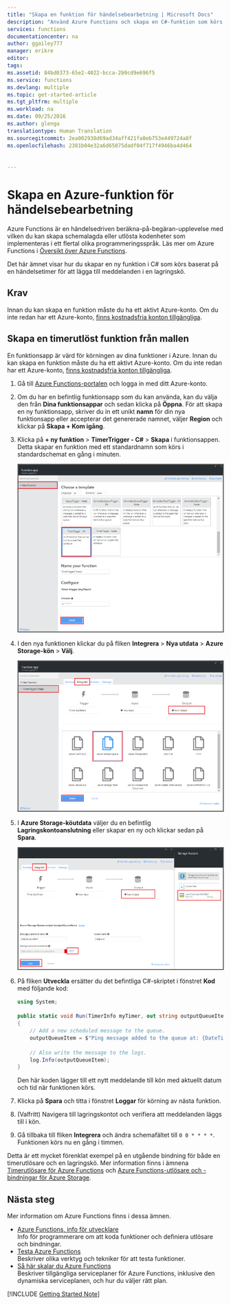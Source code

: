 ```yaml
---
title: "Skapa en funktion för händelsebearbetning | Microsoft Docs"
description: "Använd Azure Functions och skapa en C#-funktion som körs baserat på en händelsetimer."
services: functions
documentationcenter: na
author: ggailey777
manager: erikre
editor: 
tags: 
ms.assetid: 84bd0373-65e2-4022-bcca-2b9cd9e696f5
ms.service: functions
ms.devlang: multiple
ms.topic: get-started-article
ms.tgt_pltfrm: multiple
ms.workload: na
ms.date: 09/25/2016
ms.author: glenga
translationtype: Human Translation
ms.sourcegitcommit: 2ea002938d69ad34aff421fa0eb753e449724a8f
ms.openlocfilehash: 2381b04e32a6d65075dadf04f717f4946ba4d464


---
```

# <a name="create-an-event-processing-azure-function"></a>Skapa en Azure-funktion för händelsebearbetning
Azure Functions är en händelsedriven beräkna-på-begäran-upplevelse med vilken du kan skapa schemalagda eller utlösta kodenheter som implementeras i ett flertal olika programmeringsspråk. Läs mer om Azure Functions i [Översikt över Azure Functions](functions-overview.md).

Det här ämnet visar hur du skapar en ny funktion i C# som körs baserat på en händelsetimer för att lägga till meddelanden i en lagringskö. 

## <a name="prerequisites"></a>Krav
Innan du kan skapa en funktion måste du ha ett aktivt Azure-konto. Om du inte redan har ett Azure-konto, [finns kostnadsfria konton tillgängliga](https://azure.microsoft.com/free/).

## <a name="create-a-timertriggered-function-from-the-template"></a>Skapa en timerutlöst funktion från mallen
En funktionsapp är värd för körningen av dina funktioner i Azure. Innan du kan skapa en funktion måste du ha ett aktivt Azure-konto. Om du inte redan har ett Azure-konto, [finns kostnadsfria konton tillgängliga](https://azure.microsoft.com/free/). 

1. Gå till [Azure Functions-portalen](https://functions.azure.com/signin) och logga in med ditt Azure-konto.
2. Om du har en befintlig funktionsapp som du kan använda, kan du välja den från **Dina funktionsappar** och sedan klicka på **Öppna**. För att skapa en ny funktionsapp, skriver du in ett unikt **namn** för din nya funktionsapp eller accepterar det genererade namnet, väljer **Region** och klickar på **Skapa + Kom igång**. 
3. Klicka på **+ ny funktion** > **TimerTrigger - C#** > **Skapa** i funktionsappen. Detta skapar en funktion med ett standardnamn som körs i standardschemat en gång i minuten. 
   
    ![Skapa en ny timerutlöst funktion](./media/functions-create-an-event-processing-function/functions-create-new-timer-trigger.png)
4. I den nya funktionen klickar du på fliken **Integrera** > **Nya utdata** > **Azure Storage-kön** > **Välj**.
   
    ![Skapa en ny timerutlöst funktion](./media/functions-create-an-event-processing-function/functions-create-storage-queue-output-binding.png)
5. I **Azure Storage-köutdata** väljer du en befintlig **Lagringskontoanslutning** eller skapar en ny och klickar sedan på **Spara**. 
   
    ![Skapa en ny timerutlöst funktion](./media/functions-create-an-event-processing-function/functions-create-storage-queue-output-binding-2.png)
6. På fliken **Utveckla** ersätter du det befintliga C#-skriptet i fönstret **Kod** med följande kod:
    ```cs   
    using System;

    public static void Run(TimerInfo myTimer, out string outputQueueItem, TraceWriter log)
    {
        // Add a new scheduled message to the queue.
        outputQueueItem = $"Ping message added to the queue at: {DateTime.Now}.";

        // Also write the message to the logs.
        log.Info(outputQueueItem);
    }
    ```
   
    Den här koden lägger till ett nytt meddelande till kön med aktuellt datum och tid när funktionen körs.
7. Klicka på **Spara** och titta i fönstret **Loggar** för körning av nästa funktion.
8.  (Valfritt) Navigera till lagringskontot och verifiera att meddelanden läggs till i kön.
9. Gå tillbaka till fliken **Integrera** och ändra schemafältet till `0 0 * * * *`. Funktionen körs nu en gång i timmen. 

Detta är ett mycket förenklat exempel på en utgående bindning för både en timerutlösare och en lagringskö. Mer information finns i ämnena [Timerutlösare för Azure Functions](functions-bindings-timer.md) och [Azure Functions-utlösare och -bindningar för Azure Storage](functions-bindings-storage.md).

## <a name="next-steps"></a>Nästa steg
Mer information om Azure Functions finns i dessa ämnen.

* [Azure Functions, info för utvecklare](functions-reference.md)  
  Info för programmerare om att koda funktioner och definiera utlösare och bindningar.
* [Testa Azure Functions](functions-test-a-function.md)  
  Beskriver olika verktyg och tekniker för att testa funktioner.
* [Så här skalar du Azure Functions](functions-scale.md)  
  Beskriver tillgängliga serviceplaner för Azure Functions, inklusive den dynamiska serviceplanen, och hur du väljer rätt plan.  

[!INCLUDE [Getting Started Note](../../includes/functions-get-help.md)]




<!--HONumber=Nov16_HO2-->


